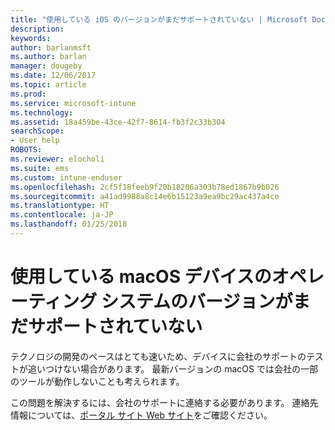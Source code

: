 ```yaml
---
title: "使用している iOS のバージョンがまだサポートされていない | Microsoft Docs"
description: 
keywords: 
author: barlanmsft
ms.author: barlan
manager: dougeby
ms.date: 12/06/2017
ms.topic: article
ms.prod: 
ms.service: microsoft-intune
ms.technology: 
ms.assetid: 18a459be-43ce-42f7-8614-fb3f2c33b304
searchScope:
- User help
ROBOTS: 
ms.reviewer: elocholi
ms.suite: ems
ms.custom: intune-enduser
ms.openlocfilehash: 2cf5f18feeb9f20b18206a303b78ed1867b9b026
ms.sourcegitcommit: a41ad9988a8c14e6b15123a9ea9bc29ac437a4ce
ms.translationtype: HT
ms.contentlocale: ja-JP
ms.lasthandoff: 01/25/2018
---
```

# <a name="your-macos-devices-operating-system-version-isnt-yet-supported"></a>使用している macOS デバイスのオペレーティング システムのバージョンがまだサポートされていない

テクノロジの開発のペースはとても速いため、デバイスに会社のサポートのテストが追いつけない場合があります。 最新バージョンの macOS では会社の一部のツールが動作しないことも考えられます。

この問題を解決するには、会社のサポートに連絡する必要があります。 連絡先情報については、[ポータル サイト Web サイト](https://portal.manage.microsoft.com#HelpDeskDialog)をご確認ください。
